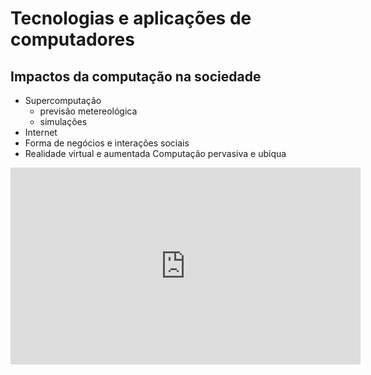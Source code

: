 # Tecnologias e aplicações de computadores

## Impactos da computação na sociedade

- Supercomputação
    - previsão metereológica
    - simulações
- Internet
- Forma de negócios e interações sociais
- Realidade virtual e aumentada
Computação pervasiva e ubíqua

<iframe width="560" height="315" src="https://www.youtube.com/embed/HgA-oXOV7kI" title="YouTube video player" frameborder="0" allow="accelerometer; autoplay; clipboard-write; encrypted-media; gyroscope; picture-in-picture" allowfullscreen></iframe>